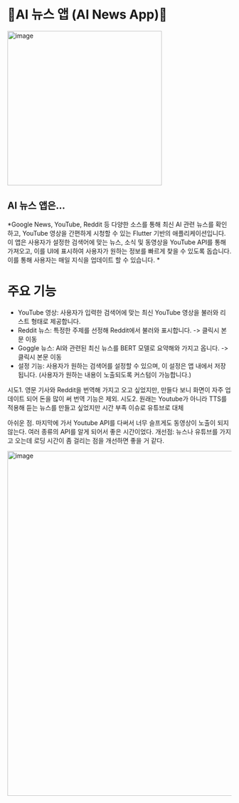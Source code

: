 # 📰AI 뉴스 앱 (AI News App)📰

<img width="347" alt="image" src="https://github.com/user-attachments/assets/5de4bc58-a9f5-44b8-809e-3749c39f50c2" />

## AI 뉴스 앱은...<br> 
*Google News, YouTube, Reddit 등 다양한 소스를 통해 최신 AI 관련 뉴스를 확인하고, YouTube 영상을 간편하게 시청할 수 있는 Flutter 기반의 애플리케이션입니다. 이 앱은 사용자가 설정한 검색어에 맞는 뉴스, 소식 및 동영상을 YouTube API를 통해 가져오고, 이를 UI에 표시하여 사용자가 원하는 정보를 빠르게 찾을 수 있도록 돕습니다. 이를 통해 사용자는 매일 지식을 업데이트 할 수 있습니다. *

# 주요 기능 <br> 
* YouTube 영상: 사용자가 입력한 검색어에 맞는 최신 YouTube 영상을 불러와 리스트 형태로 제공합니다.
* Reddit 뉴스: 특정한 주제를 선정해 Reddit에서 불러와 표시합니다. -> 클릭시 본문 이동
* Goggle 뉴스: AI와 관련된 최신 뉴스를 BERT 모델로 요약해와 가지고 옵니다. -> 클릭시 본문 이동
* 설정 기능: 사용자가 원하는 검색어를 설정할 수 있으며, 이 설정은 앱 내에서 저장됩니다. (사용자가 원하는 내용이 노출되도록 커스텀이 가능합니다.)


시도1. 영문 기사와 Reddit을 번역해 가지고 오고 싶었지만, 만들다 보니 화면이 자주 업데이트 되어 돈을 많이 써 번역 기능은 제외. 
시도2. 원래는 Youtube가 아니라 TTS를 적용해 듣는 뉴스를 만들고 싶었지만 시간 부족 이슈로 유튜브로 대체

아쉬운 점. 마지막에 가서 Youtube API를 다써서 너무 슬프게도 동영상이 노출이 되지 않는다. 여러 종류의 API를 알게 되어서 좋은 시간이었다.
개선점: 뉴스나 유튜브를 가지고 오는데 로딩 시간이 좀 걸리는 점을 개선하면 좋을 거 같다. 


<img width="775" alt="image" src="https://github.com/user-attachments/assets/0397d758-c374-4208-a1e1-05904cfef170" />
